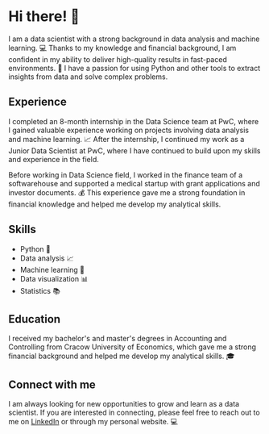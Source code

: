<h1>Hi there! 👋</h1>

<p>I am a data scientist with a strong background in data analysis and machine learning. 💻 Thanks to my knowledge and financial background, I am confident in my ability to deliver high-quality results in fast-paced environments. 💪 I have a passion for using Python and other tools to extract insights from data and solve complex problems.</p>

<h2>Experience</h2>

<p>I completed an 8-month internship in the Data Science team at PwC, where I gained valuable experience working on projects involving data analysis and machine learning. 📈 After the internship, I continued my work as a Junior Data Scientist at PwC, where I have continued to build upon my skills and experience in the field.</p>

<p>Before working in Data Science field, I worked in the finance team of a softwarehouse and supported a medical startup with grant applications and investor documents. 💰 This experience gave me a strong foundation in financial knowledge and helped me develop my analytical skills.</p>

<h2>Skills</h2>

<ul>
  <li>Python 🐍</li>
  <li>Data analysis 📈</li>
  <li>Machine learning 🤖</li>
  <li>Data visualization 📊</li>
  <li>Statistics 📚</li>
</ul>

<h2>Education</h2>

<p>I received my bachelor's and master's degrees in Accounting and Controlling from Cracow University of Economics, which gave me a strong financial background and helped me develop my analytical skills. 🎓</p>

<h2>Connect with me</h2>

<p>I am always looking for new opportunities to grow and learn as a data scientist. If you are interested in connecting, please feel free to reach out to me on <a href="https://www.linkedin.com/in/dominikdawiec/">LinkedIn</a> or through my personal website. 💻</p>
